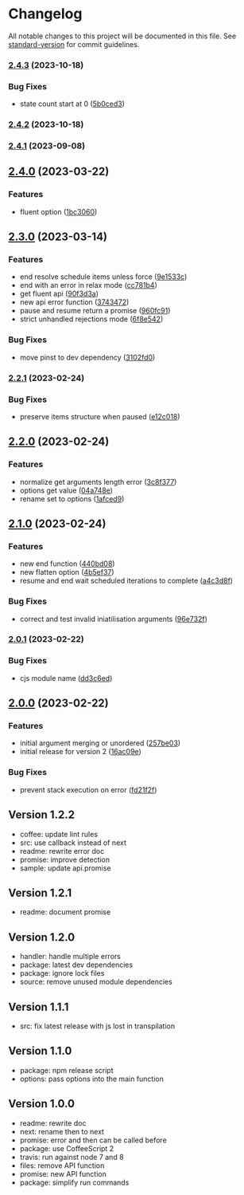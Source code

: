 # Changelog

All notable changes to this project will be documented in this file. See [standard-version](https://github.com/conventional-changelog/standard-version) for commit guidelines.

### [2.4.3](https://github.com/adaltas/node-each/compare/v2.4.2...v2.4.3) (2023-10-18)


### Bug Fixes

* state count start at 0 ([5b0ced3](https://github.com/adaltas/node-each/commit/5b0ced380b2640ca65ac25a2ff9029c58edb17fa))

### [2.4.2](https://github.com/adaltas/node-each/compare/v2.4.1...v2.4.2) (2023-10-18)

### [2.4.1](https://github.com/adaltas/node-each/compare/v2.4.0...v2.4.1) (2023-09-08)

## [2.4.0](https://github.com/adaltas/node-each/compare/v2.3.0...v2.4.0) (2023-03-22)


### Features

* fluent option ([1bc3060](https://github.com/adaltas/node-each/commit/1bc3060e4eba111c3d0b508d4403c4c29e1c5ee0))

## [2.3.0](https://github.com/adaltas/node-each/compare/v2.2.1...v2.3.0) (2023-03-14)


### Features

* end resolve schedule items unless force ([9e1533c](https://github.com/adaltas/node-each/commit/9e1533cc745e43a536662dfecde2ef77ab9f8501))
* end with an error in relax mode ([cc781b4](https://github.com/adaltas/node-each/commit/cc781b411d18be26972254230ff95f12e3b0de6c))
* get fluent api ([90f3d3a](https://github.com/adaltas/node-each/commit/90f3d3a3144d00cdd4a532eaf26736d381353653))
* new api error function ([3743472](https://github.com/adaltas/node-each/commit/37434727699a4fa46c689463c6554d2514039388))
* pause and resume return a promise ([960fc91](https://github.com/adaltas/node-each/commit/960fc91a17a17c256bac9c0dac3d0111f8f1ac02))
* strict unhandled rejections mode ([6f8e542](https://github.com/adaltas/node-each/commit/6f8e5422efd6703096a85b19c1d09cba559d1b62))


### Bug Fixes

* move pinst to dev dependency ([3102fd0](https://github.com/adaltas/node-each/commit/3102fd014ffd0bc110189b25e6c4e074ea1bc611))

### [2.2.1](https://github.com/adaltas/node-each/compare/v2.2.0...v2.2.1) (2023-02-24)


### Bug Fixes

* preserve items structure when paused ([e12c018](https://github.com/adaltas/node-each/commit/e12c018b62ecef6ff001e28731d54ccb06f7ef31))

## [2.2.0](https://github.com/adaltas/node-each/compare/v2.1.0...v2.2.0) (2023-02-24)


### Features

* normalize get arguments length error ([3c8f377](https://github.com/adaltas/node-each/commit/3c8f37718793d8e47428b5e5308368614d9714ab))
* options get value ([04a748e](https://github.com/adaltas/node-each/commit/04a748e7bdd55f5b5f704a8a0a7d57a840a2af8b))
* rename set to options ([1afced9](https://github.com/adaltas/node-each/commit/1afced9821b2c354aad518e31b64bd5bea080ef7))

## [2.1.0](https://github.com/adaltas/node-each/compare/v2.0.1...v2.1.0) (2023-02-24)


### Features

* new end function ([440bd08](https://github.com/adaltas/node-each/commit/440bd0800f59b10c2a80cbfc88080955d3074862))
* new flatten option ([4b5ef37](https://github.com/adaltas/node-each/commit/4b5ef37bed9eebe29d639022f89784f246880ddf))
* resume and end wait scheduled iterations to complete ([a4c3d8f](https://github.com/adaltas/node-each/commit/a4c3d8f1a1350544bf0edfdf181f710f99e6926a))


### Bug Fixes

* correct and test invalid iniatilisation arguments ([96e732f](https://github.com/adaltas/node-each/commit/96e732ff007c74956184c39543ebf98fbb55de63))

### [2.0.1](https://github.com/adaltas/node-each/compare/v2.0.0...v2.0.1) (2023-02-22)


### Bug Fixes

* cjs module name ([dd3c6ed](https://github.com/adaltas/node-each/commit/dd3c6ed4abbba2ec908c75334b2867df88e0e870))

## [2.0.0](https://github.com/adaltas/node-each/compare/v1.2.2...v2.0.0) (2023-02-22)


### Features

* initial argument merging or unordered ([257be03](https://github.com/adaltas/node-each/commit/257be0304539b3178cb6f011994628f18c97bfa2))
* initial release for version 2 ([16ac09e](https://github.com/adaltas/node-each/commit/16ac09e053cfab42f5d2f2dd79f6ea5bfe628f89))


### Bug Fixes

* prevent stack execution on error ([fd21f2f](https://github.com/adaltas/node-each/commit/fd21f2f919e595d2e87956c1662ecd280d0ac0a9))


## Version 1.2.2

* coffee: update lint rules
* src: use callback instead of next
* readme: rewrite error doc
* promise: improve detection
* sample: update api.promise

## Version 1.2.1

* readme: document promise

## Version 1.2.0

* handler: handle multiple errors
* package: latest dev dependencies
* package: ignore lock files
* source: remove unused module dependencies

## Version 1.1.1

* src: fix latest release with js lost in transpilation

## Version 1.1.0

* package: npm release script
* options: pass options into the main function

## Version 1.0.0

* readme: rewrite doc
* next: rename then to next
* promise: error and then can be called before
* package: use CoffeeScript 2
* travis: run against node 7 and 8
* files: remove API function
* promise: new API function
* package: simplify run commands
